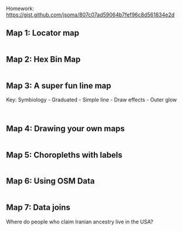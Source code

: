 Homework:
https://gist.github.com/jsoma/807c07ad59064b7fef96c8d561834e2d

## Map 1: Locator map

![]()

## Map 2: Hex Bin Map

![]()

## Map 3: A super fun line map

Key: Symbiology - Graduated - Simple line - Draw effects - Outer glow

![]()

![]()

## Map 4: Drawing your own maps

![]()

## Map 5: Choropleths with labels

![]()

## Map 6: Using OSM Data

![]()

## Map 7: Data joins

Where do people who claim Iranian ancestry live in the USA?

![]()

![]()
